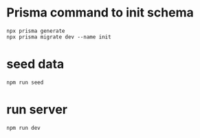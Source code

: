 # Prisma command to init schema 
    npx prisma generate
    npx prisma migrate dev --name init

# seed data
    npm run seed

# run server
    npm run dev
